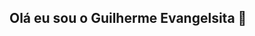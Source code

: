 ## Olá eu sou o Guilherme Evangelsita 👋

<!--
**GuilhermeEvangelistaa/GuilhermeEvangelistaa** is a ✨ _special_ ✨ repository because its `README.md` (this file) appears on your GitHub profile.

Here are some ideas to get you started:

- 🔭Hoje eu trabalho como Executivo de vendas 
- 🌱Cursando Engenharia de software, estudando JAVA e C#/.net
- 📫 Contate me no e-mail (guiilhermevangelista@gmail.com)
- 😄 Pronouns: Ele/dele

